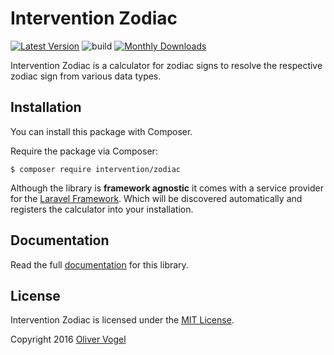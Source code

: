 # Intervention Zodiac

[![Latest Version](https://img.shields.io/packagist/v/intervention/zodiac.svg)](https://packagist.org/packages/intervention/zodiac)
![build](https://github.com/Intervention/zodiac/workflows/build/badge.svg)
[![Monthly Downloads](https://img.shields.io/packagist/dm/intervention/zodiac.svg)](https://packagist.org/packages/intervention/zodiac/stats)

Intervention Zodiac is a calculator for zodiac signs to resolve the respective zodiac sign from various data types.

## Installation

You can install this package with Composer.

Require the package via Composer:

    $ composer require intervention/zodiac

Although the library is **framework agnostic** it comes with a service provider for the [Laravel Framework](https://www.laravel.com/). Which will be discovered automatically and registers the calculator into your installation.

## Documentation

Read the full [documentation](https://zodiac.intervention.io) for this library.

## License

Intervention Zodiac is licensed under the [MIT License](http://opensource.org/licenses/MIT).

Copyright 2016 [Oliver Vogel](https://intervention.io/)
